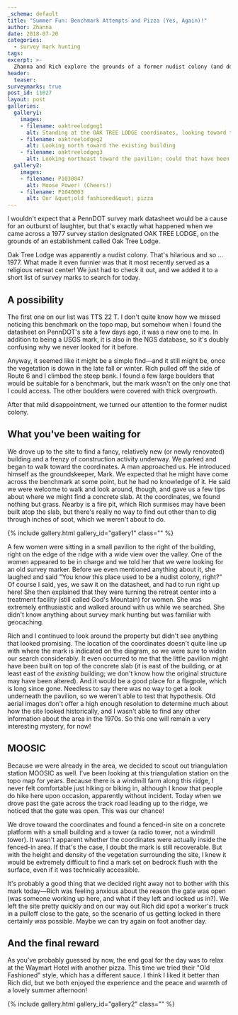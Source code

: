 ```yaml
---
_schema: default
title: "Summer Fun: Benchmark Attempts and Pizza (Yes, Again)!"
author: Zhanna
date: 2018-07-20
categories:
  - survey mark hunting
tags:
excerpt: >-
  Zhanna and Rich explore the grounds of a former nudist colony (and don't find anything exciting) ... and finish off the day with pizza.
header:
  teaser:
surveymarks: true
post_id: 11027
layout: post
galleries:
  gallery1:
    images:
    - filename: oaktreelodgeg1
      alt: Standing at the OAK TREE LODGE coordinates, looking toward the fire pit.
    - filename: oaktreelodgeg2
      alt: Looking north toward the existing building   
    - filename: oaktreelodgeg3
      alt: Looking northeast toward the pavilion; could that have been the BM’s location?   
  gallery2:
    images:
    - filename: P1030847
      alt: Moose Power! (Cheers!)
    - filename: P1040003
      alt: Our &quot;old fashioned&quot; pizza                                               
---
```


I wouldn't expect that a PennDOT survey mark datasheet would be a cause for an outburst of laughter, but that's exactly what happened when we came across a 1977 survey station designated OAK TREE LODGE, on the grounds of an establishment called Oak Tree Lodge. 

Oak Tree Lodge was apparently a nudist colony. That's hilarious and so ... 1977. What made it even funnier was that it most recently served as a religious retreat center! We just had to check it out, and we added it to a short list of survey marks to search for today.

## A possibility

The first one on our list was TTS 22 T. I don't quite know how we missed noticing this benchmark on the topo map, but somehow when I found the datasheet on PennDOT's site a few days ago, it was a new one to me. In addition to being a USGS mark, it is also in the NGS database, so it's doubly confusing why we never looked for it before.

Anyway, it seemed like it might be a simple find—and it still might be, once the vegetation is down in the late fall or winter. Rich pulled off the side of Route 6 and I climbed the steep bank. I found a few large boulders that would be suitable for a benchmark, but the mark wasn't on the only one that I could access. The other boulders were covered with thick overgrowth.

After that mild disappointment, we turned our attention to the former nudist colony.

## What you've been waiting for

We drove up to the site to find a fancy, relatively new (or newly renovated) building and a frenzy of construction activity underway. We parked and began to walk toward the coordinates. A man approached us. He introduced himself as the groundskeeper, Mark. We expected that he might have come across the benchmark at some point, but he had no knowledge of it. He said we were welcome to walk and look around, though, and gave us a few tips about where we might find a concrete slab. At the coordinates, we found nothing but grass. Nearby is a fire pit, which Rich surmises may have been built atop the slab, but there's really no way to find out other than to dig through inches of soot, which we weren't about to do.

{% include gallery.html gallery_id="gallery1" class="" %}

A few women were sitting in a small pavilion to the right of the building, right on the edge of the ridge with a wide view over the valley. One of the women appeared to be in charge and we told her that we were looking for an old survey marker. Before we even mentioned anything about it, she laughed and said "You know this place used to be a nudist colony, right?" Of course I said, yes, we saw it on the datasheet, and had to run right up here! She then explained that they were turning the retreat center into a treatment facility (still called God's Mountain) for women. She was extremely enthusiastic and walked around with us while we searched. She didn't know anything about survey mark hunting but was familiar with geocaching.

Rich and I continued to look around the property but didn't see anything that looked promising. The location of the coordinates doesn't quite line up with where the mark is indicated on the diagram, so we were sure to widen our search considerably. It even occurred to me that the little pavilion might have been built on top of the concrete slab (it is east of the building, or at least east of the _existing_ building; we don't know how the original structure may have been altered). And it would be a good place for a flagpole, which is long since gone. Needless to say there was no way to get a look underneath the pavilion, so we weren't able to test that hypothesis. Old aerial images don't offer a high enough resolution to determine much about how the site looked historically, and I wasn't able to find any other information about the area in the 1970s. So this one will remain a very interesting mystery, for now!

## MOOSIC

Because we were already in the area, we decided to scout out triangulation station MOOSIC as well. I've been looking at this triangulation station on the topo map for years. Because there is a windmill farm along this ridge, I never felt comfortable just hiking or biking in, although I know that people do hike here upon occasion, apparently without incident. Today when we drove past the gate across the track road leading up to the ridge, we noticed that the gate was open. This was our chance!

We drove toward the coordinates and found a fenced-in site on a concrete platform with a small building and a tower (a radio tower, not a windmill tower). It wasn't apparent whether the coordinates were actually inside the fenced-in area. If that's the case, I doubt the mark is still recoverable. But with the height and density of the vegetation surrounding the site, I knew it would be extremely difficult to find a mark set on bedrock flush with the surface, even if it was technically accessible.

It's probably a good thing that we decided right away not to bother with this mark today—Rich was feeling anxious about the reason the gate was open (was someone working up here, and what if they left and locked us in?). We left the site pretty quickly and on our way out Rich did spot a worker's truck in a pulloff close to the gate, so the scenario of us getting locked in there certainly was possible. Maybe we can try again on foot another day.

## And the final reward

As you've probably guessed by now, the end goal for the day was to relax at the Waymart Hotel with another pizza. This time we tried their "Old Fashioned" style, which has a different sauce. I think I liked it better than Rich did, but we both enjoyed the experience and the peace and warmth of a lovely summer afternoon!

{% include gallery.html gallery_id="gallery2" class="" %}